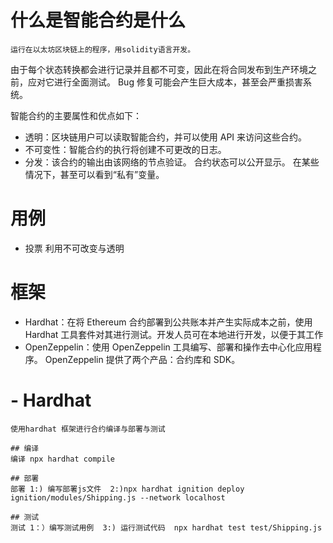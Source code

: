 # 什么是智能合约是什么
    运行在以太坊区块链上的程序，用solidity语言开发。

由于每个状态转换都会进行记录并且都不可变，因此在将合同发布到生产环境之前，应对它进行全面测试。 Bug 修复可能会产生巨大成本，甚至会严重损害系统。 

智能合约的主要属性和优点如下：

- 透明：区块链用户可以读取智能合约，并可以使用 API 来访问这些合约。
- 不可变性：智能合约的执行将创建不可更改的日志。
- 分发：该合约的输出由该网络的节点验证。 合约状态可以公开显示。 在某些情况下，甚至可以看到“私有”变量。

# 用例
  - 投票  利用不可改变与透明


# 框架
  - Hardhat：在将 Ethereum 合约部署到公共账本并产生实际成本之前，使用 Hardhat 工具套件对其进行测试。开发人员可在本地进行开发，以便于其工作
  - OpenZeppelin：使用 OpenZeppelin 工具编写、部署和操作去中心化应用程序。 OpenZeppelin 提供了两个产品：合约库和 SDK。

# - Hardhat
    使用hardhat 框架进行合约编译与部署与测试
    
    ## 编译
    编译 npx hardhat compile

    ## 部署
    部署 1:) 编写部署js文件  2:)npx hardhat ignition deploy ignition/modules/Shipping.js --network localhost

    ## 测试
    测试 1：）编写测试用例  3:) 运行测试代码  npx hardhat test test/Shipping.js 